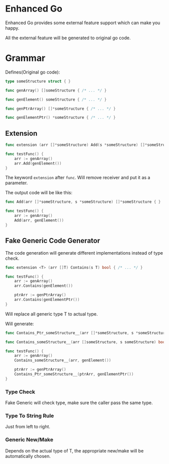 # Enhanced Go

Enhanced Go provides some external feature support which can make you happy.

All the external feature will be generated to original go code.

# Grammar

Defines(Original go code):

```go
type someStructure struct { }

func genArray() []someStructure { /* ... */ }

func genElement() someStructure { /* ... */ }

func genPtrArray() []*someStructure { /* ... */ }

func genElementPtr() *someStructure { /* ... */ }
```

## Extension

```go
func extension (arr []*someStructure) Add(s *someStructure) []*someStructure { /* ... */ }

func testFunc() {
    arr := genArray()
    arr.Add(genElement())
}
```

The keyword `extension` after `func`. Will remove receiver and put it as a parameter.

The output code will be like this:

```go
func Add(arr []*someStructure, s *someStructure) []*someStructure { }

func testFunc() {
    arr := genArray()
    Add(arr, genElement())
}
```

## Fake Generic Code Generator

The code generation will generate different implementations instead of type check.

```go
func extension <T> (arr []T) Contains(s T) bool { /* ... */ }

func testFunc() {
    arr := genArray()
    arr.Contains(genElement())

    ptrArr := genPtrArray()
    arr.Contains(genElementPtr())
}
```

Will replace all generic type T to actual type.

Will generate:

```go
func Contains_Ptr_someStructure__(arr []*someStructure, s *someStructure) bool { /* ... */ }

func Contains_someStructure__(arr []someStructure, s someStructure) bool { /* ... */ }

func testFunc() {
    arr := genArray()
    Contains_someStructure__(arr, genElement())

    ptrArr := genPtrArray()
    Contains_Ptr_someStructure__(ptrArr, genElementPtr())
}
```

### Type Check

Fake Generic will check type, make sure the caller pass the same type.

### Type To String Rule

Just from left to right.

### Generic New/Make

Depends on the actual type of T, the appropriate new/make will be automatically chosen.